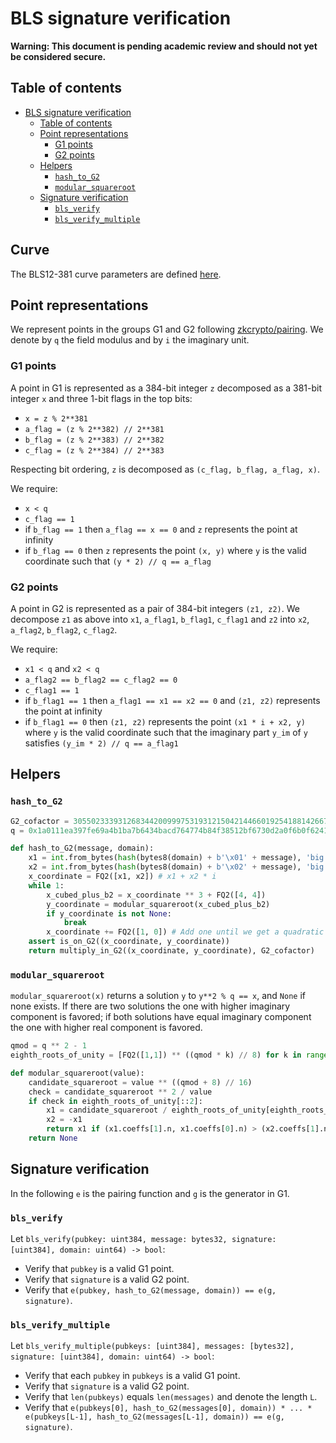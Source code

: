 # BLS signature verification

**Warning: This document is pending academic review and should not yet be considered secure.**

## Table of contents
<!-- TOC -->

- [BLS signature verification](#bls-signature-verification)
    - [Table of contents](#table-of-contents)
    - [Point representations](#point-representations)
        - [G1 points](#g1-points)
        - [G2 points](#g2-points)
    - [Helpers](#helpers)
        - [`hash_to_G2`](#hash_to_g2)
        - [`modular_squareroot`](#modular_squareroot)
    - [Signature verification](#signature-verification)
        - [`bls_verify`](#bls_verify)
        - [`bls_verify_multiple`](#bls_verify_multiple)

<!-- /TOC -->

## Curve 

The BLS12-381 curve parameters are defined [here](https://z.cash/blog/new-snark-curve).

## Point representations

We represent points in the groups G1 and G2 following [zkcrypto/pairing](https://github.com/zkcrypto/pairing/tree/master/src/bls12_381). We denote by `q` the field modulus and by `i` the imaginary unit.

### G1 points

A point in G1 is represented as a 384-bit integer `z` decomposed as a 381-bit integer `x` and three 1-bit flags in the top bits:

* `x = z % 2**381`
* `a_flag = (z % 2**382) // 2**381`
* `b_flag = (z % 2**383) // 2**382`
* `c_flag = (z % 2**384) // 2**383`

Respecting bit ordering, `z` is decomposed as `(c_flag, b_flag, a_flag, x)`.

We require:

* `x < q`
* `c_flag == 1`
* if `b_flag == 1` then `a_flag == x == 0` and `z` represents the point at infinity
* if `b_flag == 0` then `z` represents the point `(x, y)` where `y` is the valid coordinate such that `(y * 2) // q == a_flag`

### G2 points

A point in G2 is represented as a pair of 384-bit integers `(z1, z2)`. We decompose `z1` as above into `x1`, `a_flag1`, `b_flag1`, `c_flag1` and `z2` into `x2`, `a_flag2`, `b_flag2`, `c_flag2`.

We require:

* `x1 < q` and `x2 < q`
* `a_flag2 == b_flag2 == c_flag2 == 0`
* `c_flag1 == 1`
* if `b_flag1 == 1` then `a_flag1 == x1 == x2 == 0` and `(z1, z2)` represents the point at infinity
* if `b_flag1 == 0` then `(z1, z2)` represents the point `(x1 * i + x2, y)` where `y` is the valid coordinate such that the imaginary part `y_im` of `y` satisfies `(y_im * 2) // q == a_flag1`

## Helpers

### `hash_to_G2`

```python
G2_cofactor = 305502333931268344200999753193121504214466019254188142667664032982267604182971884026507427359259977847832272839041616661285803823378372096355777062779109
q = 0x1a0111ea397fe69a4b1ba7b6434bacd764774b84f38512bf6730d2a0f6b0f6241eabfffeb153ffffb9feffffffffaaab

def hash_to_G2(message, domain):
    x1 = int.from_bytes(hash(bytes8(domain) + b'\x01' + message), 'big')
    x2 = int.from_bytes(hash(bytes8(domain) + b'\x02' + message), 'big')
    x_coordinate = FQ2([x1, x2]) # x1 + x2 * i
    while 1:
        x_cubed_plus_b2 = x_coordinate ** 3 + FQ2([4, 4])
        y_coordinate = modular_squareroot(x_cubed_plus_b2)
        if y_coordinate is not None:
            break
        x_coordinate += FQ2([1, 0]) # Add one until we get a quadratic residue
    assert is_on_G2((x_coordinate, y_coordinate))
    return multiply_in_G2((x_coordinate, y_coordinate), G2_cofactor)
```

### `modular_squareroot`

`modular_squareroot(x)` returns a solution `y` to `y**2 % q == x`, and `None` if none exists. If there are two solutions the one with higher imaginary component is favored; if both solutions have equal imaginary component the one with higher real component is favored.

```python
qmod = q ** 2 - 1
eighth_roots_of_unity = [FQ2([1,1]) ** ((qmod * k) // 8) for k in range(8)]

def modular_squareroot(value):
    candidate_squareroot = value ** ((qmod + 8) // 16)
    check = candidate_squareroot ** 2 / value
    if check in eighth_roots_of_unity[::2]:
        x1 = candidate_squareroot / eighth_roots_of_unity[eighth_roots_of_unity.index(check) // 2]
        x2 = -x1
        return x1 if (x1.coeffs[1].n, x1.coeffs[0].n) > (x2.coeffs[1].n, x2.coeffs[0].n) else x2
    return None
```

## Signature verification

In the following `e` is the pairing function and `g` is the generator in G1.

### `bls_verify`

Let `bls_verify(pubkey: uint384, message: bytes32, signature: [uint384], domain: uint64) -> bool`:

* Verify that `pubkey` is a valid G1 point.
* Verify that `signature` is a valid G2 point.
* Verify that `e(pubkey, hash_to_G2(message, domain)) == e(g, signature)`.

### `bls_verify_multiple`

Let `bls_verify_multiple(pubkeys: [uint384], messages: [bytes32], signature: [uint384], domain: uint64) -> bool`:

* Verify that each `pubkey` in `pubkeys` is a valid G1 point.
* Verify that `signature` is a valid G2 point.
* Verify that `len(pubkeys)` equals `len(messages)` and denote the length `L`.
* Verify that `e(pubkeys[0], hash_to_G2(messages[0], domain)) * ... * e(pubkeys[L-1], hash_to_G2(messages[L-1], domain)) == e(g, signature)`.
